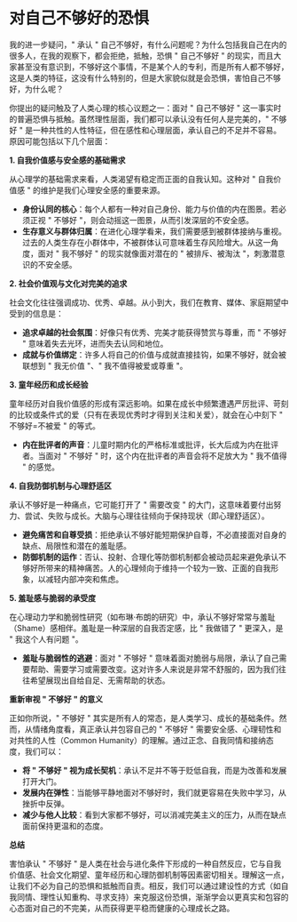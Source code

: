 # 对自己不够好的恐惧

我的进一步疑问，" 承认 " 自己不够好，有什么问题呢？为什么包括我自己在内的很多人，在我的观察下，都会拒绝，抵触，恐惧 " 自己不够好 " 的现实，而且大家甚至没有意识到，不够好这个事情，不是某个人的专利，而是所有人都不够好，这是人类的特征，这没有什么特别的，但是大家貌似就是会恐惧，害怕自己不够好，为什么呢？

你提出的疑问触及了人类心理的核心议题之一：面对 " 自己不够好 " 这一事实时的普遍恐惧与抵触。虽然理性层面，我们都可以承认没有任何人是完美的，" 不够好 " 是一种共性的人性特征，但在感性和心理层面，承认自己的不足并不容易。原因可能包括以下几个层面：

**1. 自我价值感与安全感的基础需求**

从心理学的基础需求来看，人类渴望有稳定而正面的自我认知。这种对 " 自我价值感 " 的维护是我们心理安全感的重要来源。

- **身份认同的核心**：每个人都有一种对自己身份、能力与价值的内在图景。若必须正视 " 不够好 "，则会动摇这一图景，从而引发深层的不安全感。
- **生存意义与群体归属**：在进化心理学看来，我们需要感到被群体接纳与重视。过去的人类生存在小群体中，不被群体认可意味着生存风险增大。从这一角度，面对 " 我不够好 " 的现实就像面对潜在的 " 被排斥、被淘汰 "，刺激潜意识的不安全感。

**2. 社会价值观与文化对完美的追求**

社会文化往往强调成功、优秀、卓越。从小到大，我们在教育、媒体、家庭期望中受到的信息是：

- **追求卓越的社会氛围**：好像只有优秀、完美才能获得赞赏与尊重，而 " 不够好 " 意味着失去光环，进而失去认同和地位。
- **成就与价值绑定**：许多人将自己的价值与成就直接挂钩，如果不够好，就会被联想到 " 我无价值 "、" 我不值得被爱或尊重 "。

**3. 童年经历和成长经验**

童年经历对自我价值感的形成有深远影响。如果在成长中频繁遭遇严厉批评、苛刻的比较或条件式的爱（只有在表现优秀时才得到关注和关爱），就会在心中刻下 " 不够好=不被爱 " 的等式。

- **内在批评者的声音**：儿童时期内化的严格标准或批评，长大后成为内在批评者。当面对 " 不够好 " 时，这个内在批评者的声音会将不足放大为 " 我不值得 " 的感觉。

**4. 自我防御机制与心理舒适区**

承认不够好是一种痛点，它可能打开了 " 需要改变 " 的大门，这意味着要付出努力、尝试、失败与成长。大脑与心理往往倾向于保持现状（即心理舒适区）。

- **避免痛苦和自尊受损**：拒绝承认不够好能短期保护自尊，不必直接面对自身的缺点、局限性和潜在的羞耻感。
- **防御机制的运作**：否认、投射、合理化等防御机制都会被动员起来避免承认不够好所带来的精神痛苦。人的心理倾向于维持一个较为一致、正面的自我形象，以减轻内部冲突和焦虑。

**5. 羞耻感与脆弱的承受度**

在心理动力学和脆弱性研究（如布琳·布朗的研究）中，承认不够好常常与羞耻（Shame）感相伴。羞耻是一种深层的自我否定感，比 " 我做错了 " 更深入，是 " 我这个人有问题 "。

- **羞耻与脆弱性的逃避**：面对 " 不够好 " 意味着面对脆弱与局限，承认了自己需要帮助、需要学习或需要改变。这对许多人来说是非常不舒服的，因为我们往往希望展现出自给自足、无需帮助的状态。

**重新审视 " 不够好 " 的意义**

正如你所说，" 不够好 " 其实是所有人的常态，是人类学习、成长的基础条件。然而，从情绪角度看，真正承认并包容自己的 " 不够好 " 需要安全感、心理韧性和对共性的人性（Common Humanity）的理解。通过正念、自我同情和接纳态度，我们可以：

- **将 " 不够好 " 视为成长契机**：承认不足并不等于贬低自我，而是为改善和发展打开大门。
- **发展内在弹性**：当能够平静地面对不够好时，我们就更容易在失败中学习，从挫折中反弹。
- **减少与他人比较**：看到大家都不够好，可以消减完美主义的压力，从而在缺点面前保持更温和的态度。

**总结**

害怕承认 " 不够好 " 是人类在社会与进化条件下形成的一种自然反应，它与自我价值感、社会文化期望、童年经历和心理防御机制等因素密切相关。理解这一点，让我们不必为自己的恐惧和抵触而自责。相反，我们可以通过建设性的方式（如自我同情、理性认知重构、寻求支持）来克服这份恐惧，渐渐学会以更真实和包容的心态面对自己的不完美，从而获得更平稳而健康的心理成长之路。
